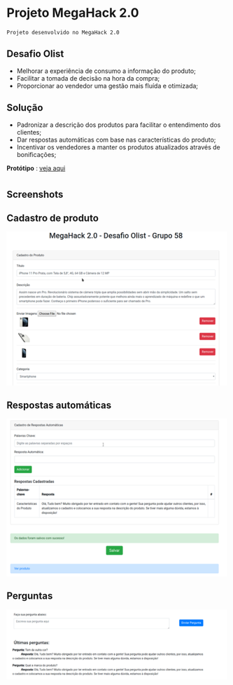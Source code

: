 # Projeto MegaHack 2.0

```
Projeto desenvolvido no MegaHack 2.0
```

## Desafio Olist
- Melhorar a experiência de consumo a informação do produto;
- Facilitar a tomada de decisão na hora da compra;
- Proporcionar ao vendedor uma gestão mais fluída e otimizada;

## Solução
- Padronizar a descrição dos produtos para facilitar o entendimento dos clientes;
- Dar respostas automáticas com base nas características do produto;
- Incentivar os vendedores a manter os produtos atualizados através de bonificações;

**Protótipo** : [veja aqui](https://https://lucasheber.github.io/olist-project/)

#
## Screenshots

## Cadastro de produto

![alt](images/tela1.png)

## Respostas automáticas

![alt](images/tela2.png)

## Perguntas

![alt](images/tela3.png)